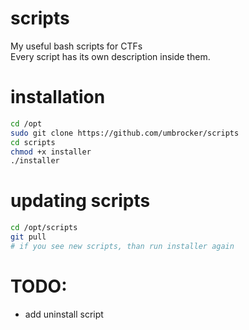# scripts
My useful bash scripts for CTFs<br>
Every script has its own description inside them.

# installation
```bash
cd /opt
sudo git clone https://github.com/umbrocker/scripts
cd scripts
chmod +x installer
./installer
```

# updating scripts
```bash
cd /opt/scripts
git pull
# if you see new scripts, than run installer again
```

# TODO:
- add uninstall script

